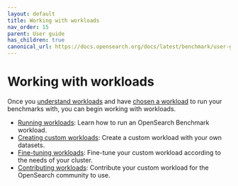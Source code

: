 ```yaml
---
layout: default
title: Working with workloads
nav_order: 15
parent: User guide
has_children: true
canonical_url: https://docs.opensearch.org/docs/latest/benchmark/user-guide/working-with-workloads/index/
---
```


# Working with workloads

Once you [understand workloads]({{site.url}}{{site.baseurl}}/benchmark/user-guide/understanding-workloads/index/) and have [chosen a workload]({{site.url}}{{site.baseurl}}/benchmark/user-guide/understanding-workloads/choosing-a-workload/) to run your benchmarks with, you can begin working with workloads.

- [Running workloads]({{site.url}}{{site.baseurl}}/benchmark/user-guide/working-with-workloads/running-workloads/): Learn how to run an OpenSearch Benchmark workload.
- [Creating custom workloads]({{site.url}}{{site.baseurl}}/benchmark/user-guide/working-with-workloads/creating-custom-workloads/): Create a custom workload with your own datasets.
- [Fine-tuning workloads]({{site.url}}{{site.baseurl}}/benchmark/user-guide/working-with-workloads/finetune-workloads/): Fine-tune your custom workload according to the needs of your cluster.
- [Contributing workloads]({{site.url}}{{site.baseurl}}/benchmark/user-guide/working-with-workloads/contributing-workloads/): Contribute your custom workload for the OpenSearch community to use.
